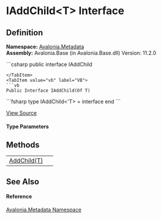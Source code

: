 # IAddChild&lt;T&gt; Interface




## Definition
**Namespace:** <a href="N_Avalonia_Metadata">Avalonia.Metadata</a>  
**Assembly:** Avalonia.Base (in Avalonia.Base.dll) Version: 11.2.0

<Tabs groupId="api-code-preview">
<TabItem value="csharp" label="C#">
```csharp
public interface IAddChild<T>

```
</TabItem>
<TabItem value="vb" label="VB">
```vb
Public Interface IAddChild(Of T)
```
</TabItem>
<TabItem value="fsharp" label="F#">
```fsharp
type IAddChild<'T> = interface end
```
</TabItem>
</Tabs>



<a href="https://github.com/AvaloniaUI/Avalonia/tree/master/src/Avalonia.Base/Metadata/IAddChild.cs" title="View the source code">View Source</a>



#### Type Parameters
<dl><dt /><dd /></dl>

## Methods
<table>
<tr>
<td><a href="M_Avalonia_Metadata_IAddChild_1_AddChild">AddChild(T)</a></td>
<td> </td>
</tr>
</table>

## See Also


#### Reference
<a href="N_Avalonia_Metadata">Avalonia.Metadata Namespace</a>  
